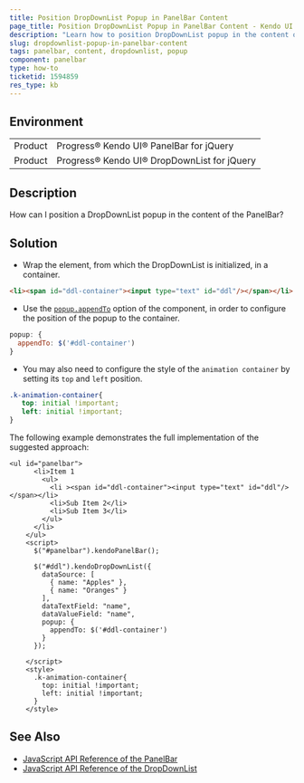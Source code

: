 ```yaml
---
title: Position DropDownList Popup in PanelBar Content 
page_title: Position DropDownList Popup in PanelBar Content - Kendo UI for jQuery PanelBar
description: "Learn how to position DropDownList popup in the content of the Kendo UI PanelBar for jQuery."
slug: dropdownlist-popup-in-panelbar-content
tags: panelbar, content, dropdownlist, popup
component: panelbar
type: how-to
ticketid: 1594859
res_type: kb
---
```


## Environment

<table>
 <tr>
  <td>Product</td>
  <td>Progress® Kendo UI® PanelBar for jQuery</td>
 </tr>
 <tr>
  <td>Product</td>
  <td>Progress® Kendo UI® DropDownList for jQuery</td>
 </tr>
</table>

## Description

How can I position a DropDownList popup in the content of the PanelBar?

## Solution

- Wrap the element, from which the DropDownList is initialized, in a container.

```html
<li><span id="ddl-container"><input type="text" id="ddl"/></span></li>
```

- Use the [`popup.appendTo`](/api/javascript/ui/dropdownlist/configuration/popup#popupappendto) option of the component, in order to configure the position of the popup to the container.

```js
popup: {
  appendTo: $('#ddl-container')
}
```
- You may also need to configure the style of the `animation container` by setting its `top` and `left` position.

```css
.k-animation-container{
   top: initial !important;
   left: initial !important;
}
```

The following example demonstrates the full implementation of the suggested approach:

```dojo
<ul id="panelbar">
      <li>Item 1
        <ul>
          <li ><span id="ddl-container"><input type="text" id="ddl"/></span></li>
          <li>Sub Item 2</li>
          <li>Sub Item 3</li>
        </ul>
      </li>
    </ul>
    <script>
      $("#panelbar").kendoPanelBar();

      $("#ddl").kendoDropDownList({
        dataSource: [
          { name: "Apples" },
          { name: "Oranges" }
        ],
        dataTextField: "name",
        dataValueField: "name",        
        popup: {
          appendTo: $('#ddl-container')
        }
      });

    </script>
    <style>
      .k-animation-container{
        top: initial !important;
        left: initial !important;
      }
    </style>
```

## See Also
* [JavaScript API Reference of the PanelBar](/api/javascript/ui/panelbar)
* [JavaScript API Reference of the DropDownList](/api/javascript/ui/dropdownlist)